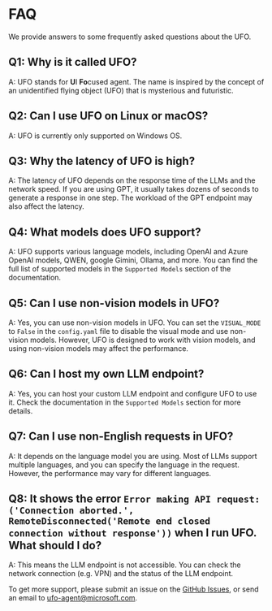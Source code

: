 # FAQ

We provide answers to some frequently asked questions about the UFO.

## Q1: Why is it called UFO?

A: UFO stands for **U**I **Fo**cused agent. The name is inspired by the concept of an unidentified flying object (UFO) that is mysterious and futuristic.

## Q2: Can I use UFO on Linux or macOS?
A: UFO is currently only supported on Windows OS.

## Q3: Why the latency of UFO is high?
A: The latency of UFO depends on the response time of the LLMs and the network speed. If you are using GPT, it usually takes dozens of seconds to generate a response in one step. The workload of the GPT endpoint may also affect the latency.

## Q4: What models does UFO support?
A: UFO supports various language models, including OpenAI and Azure OpenAI models, QWEN, google Gimini, Ollama, and more. You can find the full list of supported models in the `Supported Models` section of the documentation.

## Q5: Can I use non-vision models in UFO?
A: Yes, you can use non-vision models in UFO. You can set the `VISUAL_MODE` to `False` in the `config.yaml` file to disable the visual mode and use non-vision models. However, UFO is designed to work with vision models, and using non-vision models may affect the performance.

## Q6: Can I host my own LLM endpoint?
A: Yes, you can host your custom LLM endpoint and configure UFO to use it. Check the documentation in the `Supported Models` section for more details.

## Q7: Can I use non-English requests in UFO?
A: It depends on the language model you are using. Most of LLMs support multiple languages, and you can specify the language in the request. However, the performance may vary for different languages.

## Q8: It shows the error `Error making API request: ('Connection aborted.', RemoteDisconnected('Remote end closed connection without response'))` when I run UFO. What should I do?
A: This means the LLM endpoint is not accessible. You can check the network connection (e.g. VPN) and the status of the LLM endpoint. 

To get more support, please submit an issue on the [GitHub Issues](https://github.com/microsoft/UFO/issues), or send an email to [ufo-agent@microsoft.com](mailto:ufo-agent@microsoft.com).